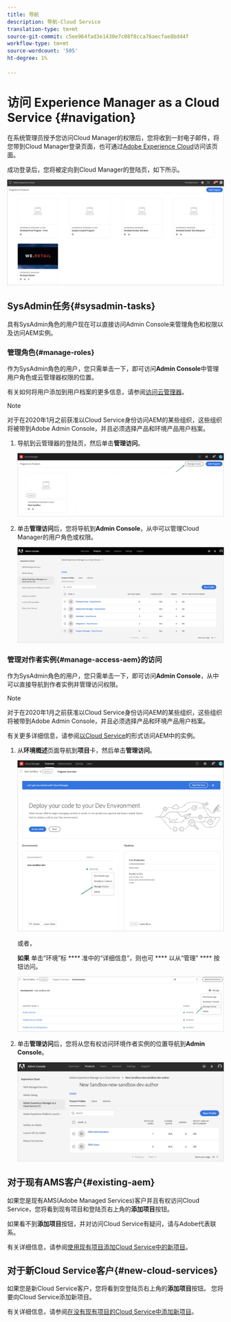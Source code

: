 ```yaml
---
title: 导航
description: 导航-Cloud Service
translation-type: tm+mt
source-git-commit: c5ee964fad3e1430e7c08f0cca76aecfae8bd44f
workflow-type: tm+mt
source-wordcount: '505'
ht-degree: 1%

---
```



# 访问 Experience Manager as a Cloud Service {#navigation}

在系统管理员授予您访问Cloud Manager的权限后，您将收到一封电子邮件，将您带到Cloud Manager登录页面，也可通过[Adobe Experience Cloud](https://my.cloudmanager.adobe.com/)访问该页面。

成功登录后，您将被定向到Cloud Manager的登陆页，如下所示。

![](assets/first_timelogin1.png)

## SysAdmin任务{#sysadmin-tasks}

具有SysAdmin角色的用户现在可以直接访问Admin Console来管理角色和权限以及访问AEM实例。

### 管理角色{#manage-roles}

作为SysAdmin角色的用户，您只需单击一下，即可访问&#x200B;**Admin Console**&#x200B;中管理用户角色或云管理器权限的位置。

有关如何将用户添加到用户档案的更多信息，请参阅[访问云管理器](https://docs.adobe.com/content/help/en/experience-manager-cloud-service/security/ims-support.html#accessing-cloud-manager)。

>[!NOTE]
>对于在2020年1月之前获准以Cloud Service身份访问AEM的某些组织，这些组织将被带到Adobe Admin Console，并且必须选择产品和环境产品用户档案。

1. 导航到云管理器的登陆页，然后单击&#x200B;**管理访问**。

   ![](assets/sys-admin5.png)

1. 单击&#x200B;**管理访问**&#x200B;后，您将导航到&#x200B;**Admin Console**，从中可以管理Cloud Manager的用户角色或权限。

   ![](assets/sys-admin1.png)

### 管理对作者实例{#manage-access-aem}的访问

作为SysAdmin角色的用户，您只需单击一下，即可访问&#x200B;**Admin Console**，从中可以直接导航到作者实例并管理访问权限。

>[!NOTE]
>对于在2020年1月之前获准以Cloud Service身份访问AEM的某些组织，这些组织将被带到Adobe Admin Console，并且必须选择产品和环境产品用户档案。

有关更多详细信息，请参阅[以Cloud Service](https://docs.adobe.com/content/help/en/experience-manager-cloud-service/security/ims-support.html#accessing-instance-cloud-service)的形式访问AEM中的实例。

1. 从&#x200B;**环境概述**&#x200B;页面导航到&#x200B;**项目**&#x200B;卡，然后单击&#x200B;**管理访问**。

   ![](assets/sys-admin6.png)

   或者，

   **如果** 单击“环境”标 **** 准中的“详细信息”，则也可 **** 以从“管理” **** 按钮访问。

   ![](assets/sys-admin4.png)

1. 单击&#x200B;**管理访问**&#x200B;后，您将从您有权访问环境作者实例的位置导航到&#x200B;**Admin Console**。

   ![](assets/sys-admin-2.png)

## 对于现有AMS客户{#existing-aem}

如果您是现有AMS(Adobe Managed Services)客户并且有权访问Cloud Service，您将看到现有项目和登陆页右上角的&#x200B;**添加项目**&#x200B;按钮。

如果看不到&#x200B;**添加项目**&#x200B;按钮，并对访问Cloud Service有疑问，请与Adobe代表联系。

有关详细信息，请参阅[使用现有项目添加Cloud Service中的新项目](/help/onboarding/getting-access-to-aem-in-cloud/first-time-login.md#existing-program)。

## 对于新Cloud Service客户{#new-cloud-services}

如果您是新Cloud Service客户，您将看到空登陆页右上角的&#x200B;**添加项目**&#x200B;按钮。 您将要向Cloud Service添加新项目。

有关详细信息，请参阅[在没有现有项目的Cloud Service中添加新项目](/help/onboarding/getting-access-to-aem-in-cloud/first-time-login.md#no-program)。


